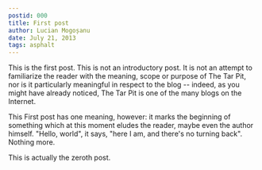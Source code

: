```yaml
---
postid: 000
title: First post
author: Lucian Mogoșanu
date: July 21, 2013
tags: asphalt
---
```


This is the first post. This is not an introductory post. It is not an attempt
to familiarize the reader with the meaning, scope or purpose of The Tar Pit,
nor is it particularly meaningful in respect to the blog -- indeed, as you
might have already noticed, The Tar Pit is one of the many blogs on the
Internet.

This First post has one meaning, however: it marks the beginning of something
which at this moment eludes the reader, maybe even the author himself. "Hello,
world", it says, "here I am, and there's no turning back". Nothing more.

This is actually the zeroth post.

